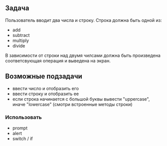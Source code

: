 ## Задача

Пользователь вводит два числа и строку.
Строка должна быть одной из:
+ add
+ subtract
+ multiply
+ divide

В зависимости от строки над двумя чилсами
должна быть произведена соответсвующая операция
и выведена на экран.

## Возможные подзадачи

+ ввести число и отобразить его
+ ввести строку и отобразить ее
+ если строка начинается с большой буквы вывести "uppercase", иначе "lowercase" (смотри встроенные методы строки)

### Использовать
+ prompt
+ alert
+ switch / if

